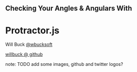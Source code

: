 ##  Checking Your Angles & Angulars With
# Protractor.js

Will Buck
[@wbucksoft](http://www.twitter.com/wbucksoft)

[willbuck @ github](http://www.github.com/willbuck)

note:
    TODO add some images, github and twitter logos?
